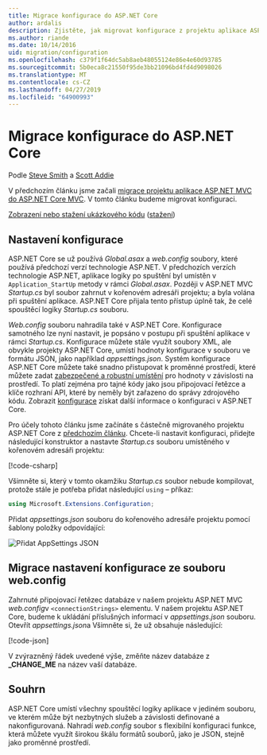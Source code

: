 ```yaml
---
title: Migrace konfigurace do ASP.NET Core
author: ardalis
description: Zjistěte, jak migrovat konfigurace z projektu aplikace ASP.NET MVC do projektu aplikace ASP.NET Core MVC.
ms.author: riande
ms.date: 10/14/2016
uid: migration/configuration
ms.openlocfilehash: c379f1f64dc5ab8aeb48055124e86e4e60d93785
ms.sourcegitcommit: 5b0eca8c21550f95de3bb21096bd4fd4d9098026
ms.translationtype: MT
ms.contentlocale: cs-CZ
ms.lasthandoff: 04/27/2019
ms.locfileid: "64900993"
---
```

# <a name="migrate-configuration-to-aspnet-core"></a>Migrace konfigurace do ASP.NET Core

Podle [Steve Smith](https://ardalis.com/) a [Scott Addie](https://scottaddie.com)

V předchozím článku jsme začali [migrace projektu aplikace ASP.NET MVC do ASP.NET Core MVC](xref:migration/mvc). V tomto článku budeme migrovat konfiguraci.

[Zobrazení nebo stažení ukázkového kódu](https://github.com/aspnet/AspNetCore.Docs/tree/master/aspnetcore/migration/configuration/samples) ([stažení](xref:index#how-to-download-a-sample))

## <a name="setup-configuration"></a>Nastavení konfigurace

ASP.NET Core se už používá *Global.asax* a *web.config* soubory, které používá předchozí verzí technologie ASP.NET. V předchozích verzích technologie ASP.NET, aplikace logiky po spuštění byl umístěn v `Application_StartUp` metody v rámci *Global.asax*. Později v ASP.NET MVC *Startup.cs* byl soubor zahrnut v kořenovém adresáři projektu; a byla volána při spuštění aplikace. ASP.NET Core přijala tento přístup úplně tak, že celé spouštěcí logiky *Startup.cs* souboru.

*Web.config* souboru nahradila také v ASP.NET Core. Konfigurace samotného lze nyní nastavit, je popsáno v postupu při spuštění aplikace v rámci *Startup.cs*. Konfigurace můžete stále využít soubory XML, ale obvykle projekty ASP.NET Core, umístí hodnoty konfigurace v souboru ve formátu JSON, jako například *appsettings.json*. Systém konfigurace ASP.NET Core můžete také snadno přistupovat k proměnné prostředí, které můžete zadat [zabezpečené a robustní umístění](xref:security/app-secrets) pro hodnoty v závislosti na prostředí. To platí zejména pro tajné kódy jako jsou připojovací řetězce a klíče rozhraní API, které by neměly být zařazeno do správy zdrojového kódu. Zobrazit [konfigurace](xref:fundamentals/configuration/index) získat další informace o konfiguraci v ASP.NET Core.

Pro účely tohoto článku jsme začínáte s částečně migrovaného projektu ASP.NET Core z [předchozím článku](xref:migration/mvc). Chcete-li nastavit konfiguraci, přidejte následující konstruktor a nastavte *Startup.cs* souboru umístěného v kořenovém adresáři projektu:

[!code-csharp[](configuration/samples/WebApp1/src/WebApp1/Startup.cs?range=11-16)]

Všimněte si, který v tomto okamžiku *Startup.cs* soubor nebude kompilovat, protože stále je potřeba přidat následující `using` – příkaz:

```csharp
using Microsoft.Extensions.Configuration;
```

Přidat *appsettings.json* souboru do kořenového adresáře projektu pomocí šablony položky odpovídající:

![Přidat AppSettings JSON](configuration/_static/add-appsettings-json.png)

## <a name="migrate-configuration-settings-from-webconfig"></a>Migrace nastavení konfigurace ze souboru web.config

Zahrnuté připojovací řetězec databáze v našem projektu ASP.NET MVC *web.config*v `<connectionStrings>` elementu. V našem projektu ASP.NET Core, budeme k ukládání příslušných informací v *appsettings.json* souboru. Otevřít *appsettings.json*a Všimněte si, že už obsahuje následující:

[!code-json[](../migration/configuration/samples/WebApp1/src/WebApp1/appsettings.json?highlight=4)]

V zvýrazněný řádek uvedené výše, změňte název databáze z **_CHANGE_ME** na název vaší databáze.

## <a name="summary"></a>Souhrn

ASP.NET Core umístí všechny spouštěcí logiky aplikace v jediném souboru, ve kterém může být nezbytných služeb a závislosti definované a nakonfigurovaná. Nahradí *web.config* soubor s flexibilní konfiguraci funkce, která můžete využít širokou škálu formátů souborů, jako je JSON, stejně jako proměnné prostředí.
